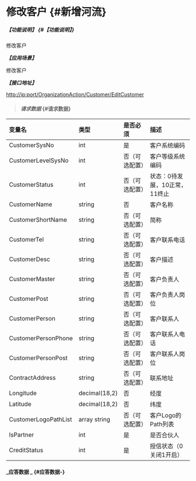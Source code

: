 # 修改客户 {#新增河流}

##### _【功能说明】_ {#【功能说明】}

修改客户

_**【应用场景】**_

修改客户

_**【接口地址】**_

[http://ip:port/OrganizationAction/Customer/EditCustomer](http://ip:port/OrganizationAction/Customer/AddCustomer)

> #### _请求数据_ {#请求数据}

| 变量名 | 类型 | 是否必须 | 描述 |
| :--- | :--- | :--- | :--- |
| CustomerSysNo | int | 是 | 客户系统编码 |
| CustomerLevelSysNo | int | 否（可选配置） | 客户等级系统编码 |
| CustomerStatus | int | 否（可选配置） | 状态：0待发展，10正常，11终止 |
| CustomerName | string | 否 | 客户名称 |
| CustomerShortName | string | 否（可选配置） | 简称 |
| CustomerTel | string | 否（可选配置） | 客户联系电话 |
| CustomerDesc | string | 否（可选配置） | 客户描述 |
| CustomerMaster | string | 否（可选配置） | 客户负责人 |
| CustomerPost | string | 否（可选配置） | 客户负责人岗位 |
| CustomerPerson | string | 否（可选配置） | 客户联系人 |
| CustomerPersonPhone | string | 否（可选配置） | 客户联系人电话 |
| CustomerPersonPost | string | 否（可选配置） | 客户联系人岗位 |
| ContractAddress | string | 否（可选配置） | 联系地址 |
| Longitude | decimal\(18,2\) | 否 | 经度 |
| Latitude | decimal\(18,2\) | 否 | 纬度 |
| CustomerLogoPathList | array string | 否（可选配置） | 客户Logo的Path列表 |
| IsPartner| int | 是 |是否合伙人|
| CreditStatus| int | 是 |授信状态（0关闭1开启）|



#### _应答数据 _ {#应答数据-}



